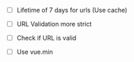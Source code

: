 * [ ] Lifetime of 7 days for urls (Use cache)
* [ ] URL Validation more strict
* [ ] Check if URL is valid

* [ ] Use vue.min
